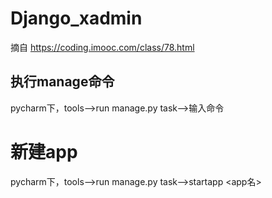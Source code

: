 # Django_xadmin
摘自 https://coding.imooc.com/class/78.html




## 执行manage命令
pycharm下，tools-->run manage.py task-->输入命令

# 新建app
pycharm下，tools-->run manage.py task-->startapp <app名>

